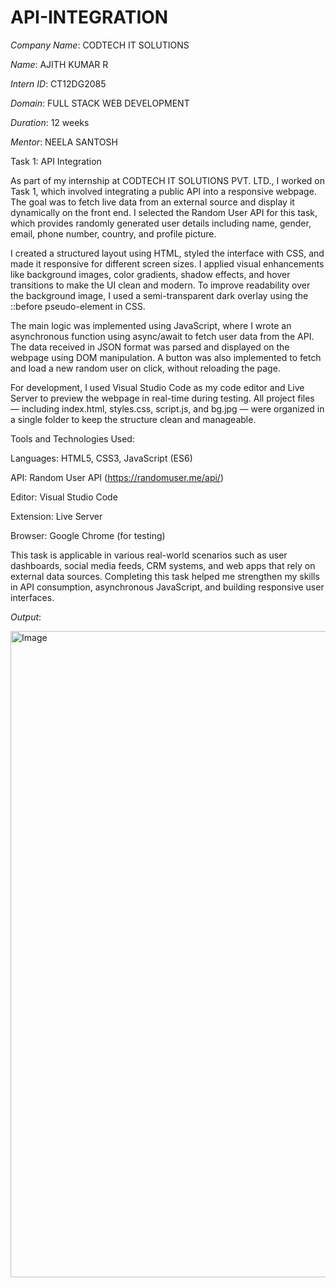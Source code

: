 # API-INTEGRATION

*Company Name*: CODTECH IT SOLUTIONS 

*Name*: AJITH KUMAR R

*Intern ID*: CT12DG2085

*Domain*: FULL STACK WEB DEVELOPMENT 

*Duration*: 12 weeks

*Mentor*: NEELA SANTOSH

Task 1: API Integration 

As part of my internship at CODTECH IT SOLUTIONS PVT. LTD., I worked on Task 1, which involved integrating a public API into a responsive webpage. The goal was to fetch live data from an external source and display it dynamically on the front end. I selected the Random User API for this task, which provides randomly generated user details including name, gender, email, phone number, country, and profile picture.

I created a structured layout using HTML, styled the interface with CSS, and made it responsive for different screen sizes. I applied visual enhancements like background images, color gradients, shadow effects, and hover transitions to make the UI clean and modern. To improve readability over the background image, I used a semi-transparent dark overlay using the ::before pseudo-element in CSS.

The main logic was implemented using JavaScript, where I wrote an asynchronous function using async/await to fetch user data from the API. The data received in JSON format was parsed and displayed on the webpage using DOM manipulation. A button was also implemented to fetch and load a new random user on click, without reloading the page.

For development, I used Visual Studio Code as my code editor and Live Server to preview the webpage in real-time during testing. All project files — including index.html, styles.css, script.js, and bg.jpg — were organized in a single folder to keep the structure clean and manageable.

Tools and Technologies Used:

Languages: HTML5, CSS3, JavaScript (ES6)

API: Random User API (https://randomuser.me/api/)

Editor: Visual Studio Code

Extension: Live Server

Browser: Google Chrome (for testing)

This task is applicable in various real-world scenarios such as user dashboards, social media feeds, CRM systems, and web apps that rely on external data sources. Completing this task helped me strengthen my skills in API consumption, asynchronous JavaScript, and building responsive user interfaces.

*Output*: 

<img width="1920" height="1034" alt="Image" src="https://github.com/user-attachments/assets/7c120c23-01e6-4ceb-b1b0-0d1b45912b20" />

